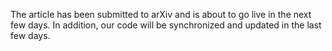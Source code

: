 The article has been submitted to arXiv and is about to go live in the next few days. In addition, our code will be synchronized and updated in the last few days.
